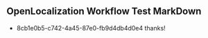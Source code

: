## OpenLocalization Workflow Test MarkDown
* 8cb1e0b5-c742-4a45-87e0-fb9d4db4d0e4 thanks!

<!--HONumber=Aug16_HO1-->


